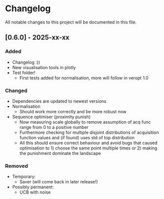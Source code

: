 # Changelog
All notable changes to this project will be documented in this file.

## [0.6.0] - 2025-xx-xx
### Added
- Changelog :))
- New visualisation tools in plotly
- Test folder!
  - First tests added for normalisation, more will follow in veropt 1.0

### Changed
- Dependencies are updated to newest versions
- Normalisation
  - Should work more correctly and be more robust now
- Sequence optimiser (proximity punish)
  - Now measuring scale globally to remove assumption of acq func range from 0 to a positive number
  - Furthermore checking for multiple disjoint distributions of acquisition function values and (if found) uses std of 
    top distribution
  - All this should ensure correct behaviour and avoid bugs that caused optimisation to 1) choose the same point 
    multiple times or 2) making the punishment dominate the landscape

### Removed
- Temporary:
  - Saver (will come back in later release!)
- Possibly permanent:
  - UCB with noise